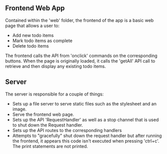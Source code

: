 ## Frontend Web App

Contained within the 'web' folder, the frontend of the app is a basic web page that allows a user to:
- Add new todo items
- Mark todo items as complete
- Delete todo items

The frontend calls the API from 'onclick' commands on the corresponding buttons. When the page is originally loaded, it calls
the 'getAll' API call to retrieve and then display any existing todo items.

## Server

The server is responsible for a couple of things:
- Sets up a file server to serve static files such as the stylesheet and an image.
- Serve the frontend web page.
- Sets up the API 'RequestHandler' as well as a stop channel that is used to shut down the Request handler.
- Sets up the API routes to the corresponding handlers
- Attempts to "gracefully" shut down the request handler but after running the frontend, it appears this code isn't executed
  when pressing 'ctrl+c'. The print statements are not printed.
